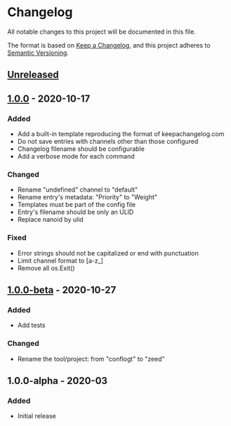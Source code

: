# Changelog
All notable changes to this project will be documented in this file.

The format is based on [Keep a Changelog](https://keepachangelog.com/en/1.0.0/),
and this project adheres to [Semantic Versioning](https://semver.org/spec/v2.0.0.html).

## [Unreleased](https://github.com/souhail-5/zeed/compare/main...develop)

## [1.0.0](https://github.com/souhail-5/zeed/compare/1.0.0-beta...1.0.0) - 2020-10-17
### Added
- Add a built-in template reproducing the format of keepachangelog.com
- Do not save entries with channels other than those configured
- Changelog filename should be configurable
- Add a verbose mode for each command

### Changed
- Rename &#34;undefined&#34; channel to &#34;default&#34;
- Rename entry&#39;s metadata: &#34;Priority&#34; to &#34;Weight&#34;
- Templates must be part of the config file
- Entry&#39;s filename should be only an ULID
- Replace nanoid by ulid

### Fixed
- Error strings should not be capitalized or end with punctuation
- Limit channel format to [a-z_]
- Remove all os.Exit()

## [1.0.0-beta](https://github.com/souhail-5/zeed/compare/1.0.0-alpha...1.0.0-beta) - 2020-10-27
### Added
- Add tests

### Changed
- Rename the tool/project: from "conflogt" to "zeed"

## 1.0.0-alpha - 2020-03
### Added
- Initial release
